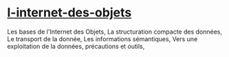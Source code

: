 # [l-internet-des-objets](https://lms.fun-mooc.fr/courses/course-v1:MinesTelecom+04038+session01/courseware/10eb3a10d1194eb9ae8cd315a3b8b488/)
Les bases de l'Internet des Objets,  La structuration compacte des données, Le transport de la donnée,  Les informations sémantiques,  Vers une exploitation de la données, précautions et outils, 

